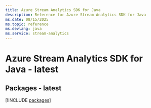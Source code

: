 ```yaml
---
title: Azure Stream Analytics SDK for Java
description: Reference for Azure Stream Analytics SDK for Java
ms.date: 08/15/2025
ms.topic: reference
ms.devlang: java
ms.service: stream-analytics
---
```

# Azure Stream Analytics SDK for Java - latest
## Packages - latest
[!INCLUDE [packages](stream-analytics-index.md)]